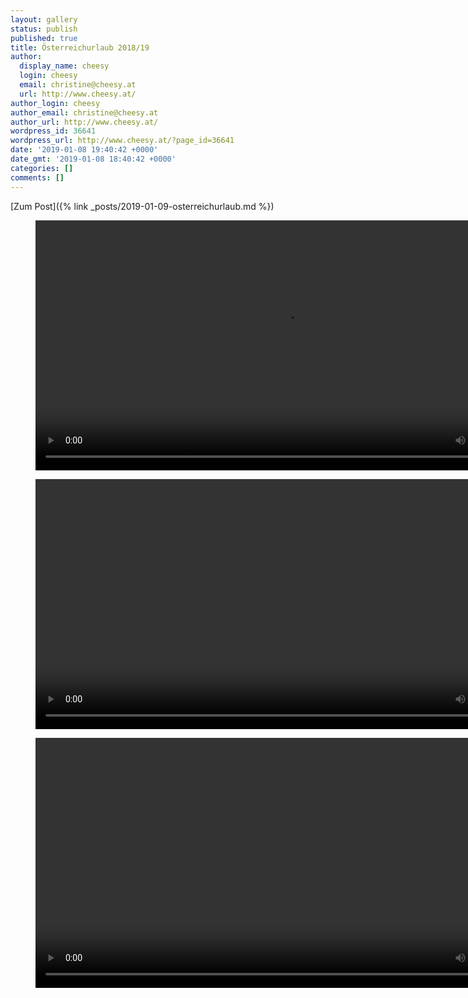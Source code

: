 ```yaml
---
layout: gallery
status: publish
published: true
title: Österreichurlaub 2018/19
author:
  display_name: cheesy
  login: cheesy
  email: christine@cheesy.at
  url: http://www.cheesy.at/
author_login: cheesy
author_email: christine@cheesy.at
author_url: http://www.cheesy.at/
wordpress_id: 36641
wordpress_url: http://www.cheesy.at/?page_id=36641
date: '2019-01-08 19:40:42 +0000'
date_gmt: '2019-01-08 18:40:42 +0000'
categories: []
comments: []
---
```


[Zum Post]({% link _posts/2019-01-09-osterreichurlaub.md %})

<figure><video controls width="800" src="{% link /download/Videos/Christmas Spirit.mp4 %}"></video></figure>

<figure><video controls width="800" src="{% link /download/Videos/20190105 Miku im Schnee.mp4 %}"></video></figure>

<figure><video controls width="800" src="{% link /download/Videos/20190105 Miku und Oscar im Schnee.mp4 %}"></video></figure>
